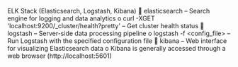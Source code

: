 ELK Stack (Elasticsearch, Logstash, Kibana)
 elasticsearch – Search engine for logging and data analytics
o curl -XGET
'localhost:9200/_cluster/health?pretty' – Get
cluster health status
 logstash – Server-side data processing pipeline
o logstash -f <config_file> – Run Logstash with the
specified configuration file
 kibana – Web interface for visualizing Elasticsearch data
o Kibana is generally accessed through a web browser
(http://localhost:5601)
